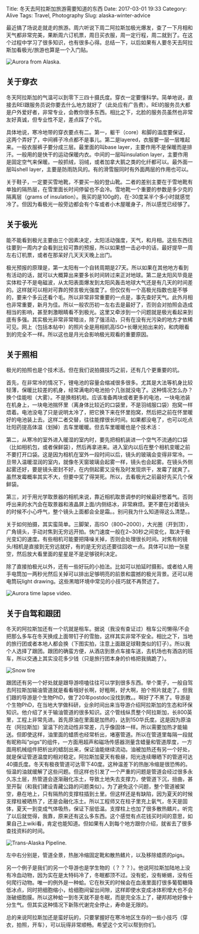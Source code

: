 Title: 冬天去阿拉斯加旅游需要知道的东西
Date: 2017-03-01 19:33
Category: Alive
Tags: Travel, Photography
Slug: alaska-winter-advice

最近搞了场说走就走的旅游。周六听说下周二阿拉斯加极光爆发，查了一下月相和天气都非常完美，果断周六订机票，周日买衣服，周一定行程，周二就到了。在这个过程中学习了很多知识，也有很多心得。总结一下，以后如果有人要冬天去阿拉斯加看极光/旅游也算是一个入门贴。

![Aurora from Alaska.](/images/alaska-aurora.jpg)

## 关于穿衣

冬天阿拉斯加的气温可以到零下三四十摄氏度。穿衣一定要懂科学。简单地说，直接去REI跟服务员说你要去什么地方就好了（此处应有广告费）。REI的服务员大都是户外爱好者，非常专业，会教你很多东西。相比之下，北脸的服务员虽然也非常友好真诚，但专业性不足，差点踩了个坑。

具体地说，寒冷地带的穿衣要点有二。第一，躯干（core）和脚的温度要保证，这两个弄好了，中间裤子冷点都不是事儿。第二是layered，衣服要一层一层堆起来。一般衣服裤子要分成三层。最里面的叫base layer，主要作用不是保暖而是排汗。一般用的是快干的运动保暖内衣。中间的一层叫insulation layer，主要作用是固定空气来保暖。一般抓绒，羽绒，或者加拿大鹅之类的化纤都可以。最外面一层叫shell layer，主要是防雨防风的。有的滑雪服同时有外面两层的作用也可以。

关于鞋子，一定要买雪地靴，不要买一般的登山靴。二者的差别主要在于雪地靴有单独的隔热层，在雪里面长时间停留也不会冷。雪地靴一个重要的参数是多少克的隔离层（grams of insulation）。我买的是100g的，在-30度呆半个多小时就感觉冷了。但因为看极光一般旁边都会有个车或者小木屋暖身子，所以感觉已经够了。

## 关于极光

能不能看到极光主要由三个因素决定，太阳活动强度，天气，和月相。这些东西往往要到一周内才会看到比较可靠的预报，所以如果想一击必中的话，最好提早一周左右订机票，或者在那呆好几天天天晚上出门。

极光预报的原理是，第一太阳有一个自转周期是27天。所以如果在其他地方看到有活动的话，就可以大概算出来要多长时间转过来正对地球。第二是太阳风毕竟是实体粒子不是电磁波，从太阳表面爆发到太阳风轰击地球大气还是有几天的时间差的。这样就可以相对可靠的预言极光强度了。但仅仅有一个高极光指数也是不够的，要来个多云还看个毛。所以非常非常重要的一点是，事先查好天气。此外月相也非常重要，新月为佳。所以一般农历初一左右去是最好了，否则会对拍照会造成相当的影响，甚至刺激眼睛看不到极光。这里又牵涉到一个问题就是极光看起来到底有多强。其实极光非常非常暗淡，除了强活动，只有在没有光污染的地方才依稀可见。网上（包括本帖中）的照片全是用相机高ISO+长曝光拍出来的，和肉眼看到的完全不一样。所以这也是月光会影响极光观看的重要原因。

## 关于照相

极光的拍照也是个技术活。但在我们说拍摄技巧之前，还有几个更重要的坑。

首先，在非常冷的情况下，锂电池的容量会缩减很多很多。尤其是大法等机身比较轻薄，保暖比较差的机身，经常满电的电池拍个几张就没电了。这种情况怎么办？换个佳能啦（大雾）。不是换相机啦。应该准备两块或者更多的电池，一块电池装在机身上，一块电池揣怀里（离身体比较近的口袋里，不是羽绒服口袋）抱窝一样焐着。电池没电了只是说明太冷了，把它换下来在怀里抱窝，然后把之前在怀里暖好的电池装上去。这样二者交替，往往能撑很长时间。如果都没电了，也可以吃点壮阳药提高体温（划掉）去车里暖暖。但去车里暖暖也是个技术活：

第二，从寒冷的室外进入暖湿的室内时，要先把相机装进一个空气不流通的口袋（比如相机包，或者保鲜袋），然后再拿进来。进入室内以后在整个相机变暖之前不要打开口袋。这是因为相机在室外一段时间以后，镜头的玻璃会变得非常冷。一旦带入温暖湿润的室内，就像冬天窗玻璃会起雾一样，镜头也会起雾。在镜头外侧起雾还好，要是镜头密封不好，在内侧起雾又没有及时发现烘干，发霉了就爽了。虽然发霉概率其实不大，但要中奖了得哭死。所以，去看极光之前最好先买几个保鲜袋。

第三，对于用光学取景器的相机来说，靠近相机取景调参的时候最好憋着气。否则呼出来的水汽会在取景器和液晶屏上面/内侧结冰，非常麻烦。更不要在对着镜头的时候不小心呼气，整个镜头上面都会全是霜。。别问我为什么知道得这么清楚。。

关于如何拍摄，其实蛮简单。三脚架，高ISO（800~2000），大光圈（开到顶），广角镜头，手动对焦到无穷远开拍。快门速度一般在2~30秒之间变化，取决于极光变幻的速度。有些相机可能要把降噪关掉，否则会处理很长时间。对焦有的镜头/相机是直接到无穷远就好，有的是无穷远还要往回收一点。具体可以拍一张星空，然后放大看里面的星星是不是足够锐利决定。

除了直接拍极光以外，还有一些好玩的小拍法。比如可以拍延时摄影。或者给人用手电筒加一两秒光然后关掉可以排出足够明亮的前景和震撼的极光背景。还可以用电筒玩light drawing。这些黑暗环境中常见的小技巧就不再赘述了。

![Aurora time lapse video.](/images/alaska-auroraTimeLapse.gif)

## 关于自驾和跟团

冬天的阿拉斯加还有一个坑就是租车。据说（我没有查证过）租车公司懒得/不会把那么多车在冬天换成上面带钉子的雪胎，这样其实非常不安全。相比之下，当地的旅行团或者本地人都会换（下图实拍，注意上面跟足球鞋类似的钉子）。所以我个人选择了跟团。跟团的确蛮方便，从酒店到景点车接车送，去机场也有酒店的班车，所以交通上其实没花多少钱（只是旅行团本身的价格把我搞跪了）。

![Snow tire](/images/alaska-snowtire.jpg)

跟团还有另一个好处就是跟导游唠嗑往往可以学到很多东西。举个栗子，一般自驾去阿拉斯加输油管道就是看看哦好长啊，好粗啊，好大啊，拍个照片就走了。但我们跟的导游是个生物PhD，做了20年postdoc没找到教。。啊好了不黑了。导游是个生物PhD，在当地大学做科研，业余时间出来当导游介绍阿拉斯加的生态和环保知识。他介绍了关于输油管道的很多知识。这个管线纵贯整个阿拉斯加，长800英里，工程上非常先进。首先原油在里面是加热的，达到150华氏度。这是因为原油在（阿拉斯加）室温下的流动性非常差，几乎像固体一样。所以需要加热才能输送。但即使这样，油里面的蜡质也经常析出，堵塞管道。所以在管道里每隔一段就有昵称叫“pigs”的组件，一方面用超声和磁场传感器测量含蜡量和管道厚度，一方面用机械组件把析出的蜡刮出来，保证油能继续流动。油被加热还有另一个好处，就是保证管道温度的相对稳定。阿拉斯加夏天有极昼，阳光连续曝晒下的管道可达40摄氏度。冬天有极夜管道可达零下40度。这种温差下的热胀冷缩是很恐怖的。恒温的油就缓解了这些问题。但这样也引发了一个严重的问题是管道会经过很多永久冻土层，热管道会逐渐融化冻土，导致土地失去支撑力，使管道下沉，扭曲，甚至开裂（和我们建设青藏公路的问题类似）。为了避免这个问题，整个管道被架空，悬在地上，只有隔热的支撑柱插到土里。但这样还是有缺陷，因为夏天的时候支撑柱被晒热了，还是会融化冻土。所以工程师又在柱子里充上氨气，冬天是固体，夏天一到变成气体吸热，保证下层低温。支撑柱上也加了很多散热鳍片。听完了以后就觉得，我靠，原来还有这么多东西。这个感觉有点花钱买时间的意思，如果自己上wiki看，肯定也能知道。但如果有人到每个地方跟你介绍，就省去了很多查找资料的时间。

![Trans-Alaska Pipeline.](/images/alaska-pipeline.jpg)

左中右分别是，管道全景，热胀冷缩固定靴和散热鳍片，以及移除蜡质的pigs。

另一个例子是我们的另一个导游也是学生物的（？？？）。他说阿拉斯加陆地上没有冷血动物，因为实在是太特码冷了，冬眠都顶不过。没有蛇，没有蜥蜴，没有任何爬行动物。唯一的例外是一种蛤。它在秋天的时候会在血液里面打很多葡萄糖降低冰点，同时把细胞缩小，给细胞间留出间隙，这样即使水变成冰体积增大也不会涨破细胞膜。所以这种蛤一到冬天就不是冬眠，而是完全冻上了，硬邦邦地好像十分生气。但其实这种情况下新陈代谢完全停止，寿命是无限的。

总的来说阿拉斯加还是蛮好玩的，只要掌握好在寒冷地区生存的一些小技巧（穿衣，拍照，开车），可以玩得非常顺畅。希望这个文可以帮到你们。
